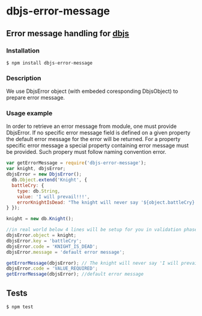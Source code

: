 # dbjs-error-message
## Error message handling for [dbjs](https://github.com/medikoo/dbjs)

### Installation

	$ npm install dbjs-error-message

### Description

We use DbjsError object (with embeded coresponding DbjsObject) to prepare error message.

### Usage example

In order to retrieve an error message from module, one must provide DbjsError. If no specific error message field is defined on a given property the default error message for the error will be returned. For a property specific error message a special property containing error message must be provided. Such propery must follow naming convention error<DbjsErrorCodeCamelCase>.

```javascript
var getErrorMessage = require('dbjs-error-message');
var knight, dbjsError;
dbjsError = new DbjsError();
  db.Object.extend('Knight', {
  battleCry: {
    type: db.String,
    value: 'I will prevail!!!',
    errorKnightIsDead: "The knight will never say '${object.battleCry}' again"
} });

knight = new db.Knight();

//in real world below 4 lines will be setup for you in validation phase
dbjsError.object = knight;
dbjsError.key = 'battleCry';
dbjsError.code = 'KNIGHT_IS_DEAD';
dbjsError.message = 'default error message';

getErrorMessage(dbjsError); // The knight will never say 'I will prevail!!!' again
dbjsError.code = 'VALUE_REQUIRED';
getErrorMessage(dbjsError); //default error message

```

## Tests

	$ npm test
